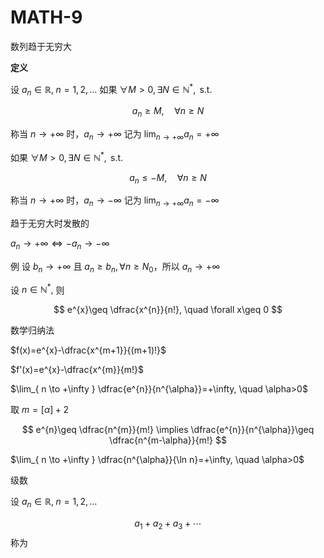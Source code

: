 # MATH-9

数列趋于无穷大

**定义**

设 $a_{n}\in \mathbb{R},\; n=1,2,\dots$ 如果 $\forall M>0,\exists N\in \mathbb{N}^{*},\text{ s.t.}$

$$
a_{n}\geq M, \quad \forall n \geq N
$$

称当 $n \to +\infty$ 时，$a_{n}\to +\infty$ 记为 $\lim_{ n \to +\infty }a_{n}=+\infty$

如果 $\forall M>0,\exists N\in \mathbb{N}^{*},\text{ s.t. }$

$$
a_{n}\leq-M,\quad \forall n\geq N
$$

称当 $n\to +\infty$ 时，$a_{n}\to -\infty$ 记为 $\lim_{ n \to +\infty }a_{n}=-\infty$

趋于无穷大时发散的

$a_{n}\to +\infty \iff -a_{n} \to -\infty$

例 设 $b_{n}\to +\infty$ 且 $a_{n}\geq b_{n}, \forall n\geq N_{0}$，所以 $a_{n}\to +\infty$

设 $n\in \mathbb{N}^{*},$ 则

$$
e^{x}\geq \dfrac{x^{n}}{n!}, \quad \forall x\geq 0
$$

数学归纳法

$f(x)=e^{x}-\dfrac{x^{m+1}}{(m+1)!}$

$f'(x)=e^{x}-\dfrac{x^{m}}{m!}$

$\lim_{ n \to +\infty }   \dfrac{e^{n}}{n^{\alpha}}=+\infty, \quad \alpha>0$

取 $m=[\alpha]+2$

$$
e^{n}\geq \dfrac{n^{m}}{m!} \implies \dfrac{e^{n}}{n^{\alpha}}\geq \dfrac{n^{m-\alpha}}{m!}
$$

$\lim_{ n \to +\infty } \dfrac{n^{\alpha}}{\ln n}=+\infty, \quad \alpha>0$

级数

设 $a_{n}\in \mathbb{R},\;n=1,2,\dots$

$$
a_{1}+a_{2}+a_{3}+\cdots
$$
称为